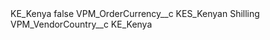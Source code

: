 <?xml version="1.0" encoding="UTF-8"?>
<CustomMetadata xmlns="http://soap.sforce.com/2006/04/metadata" xmlns:xsi="http://www.w3.org/2001/XMLSchema-instance" xmlns:xsd="http://www.w3.org/2001/XMLSchema">
    <label>KE_Kenya</label>
    <protected>false</protected>
    <values>
        <field>VPM_OrderCurrency__c</field>
        <value xsi:type="xsd:string">KES_Kenyan Shilling</value>
    </values>
    <values>
        <field>VPM_VendorCountry__c</field>
        <value xsi:type="xsd:string">KE_Kenya</value>
    </values>
</CustomMetadata>
